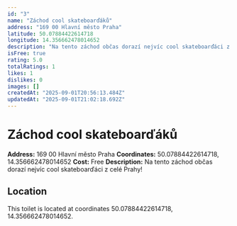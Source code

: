 ```yaml
---
id: "3"
name: "Záchod cool skateboarďáků"
address: "169 00 Hlavní město Praha"
latitude: 50.07884422614718
longitude: 14.356662478014652
description: "Na tento záchod občas dorazí nejvíc cool skateboarďáci z celé Prahy!"
isFree: true
rating: 5.0
totalRatings: 1
likes: 1
dislikes: 0
images: []
createdAt: "2025-09-01T20:56:13.484Z"
updatedAt: "2025-09-01T21:02:18.692Z"
---
```



# Záchod cool skateboarďáků

**Address:** 169 00 Hlavní město Praha
**Coordinates:** 50.07884422614718, 14.356662478014652
**Cost:** Free
**Description:** Na tento záchod občas dorazí nejvíc cool skateboarďáci z celé Prahy!

## Location
This toilet is located at coordinates 50.07884422614718, 14.356662478014652.
